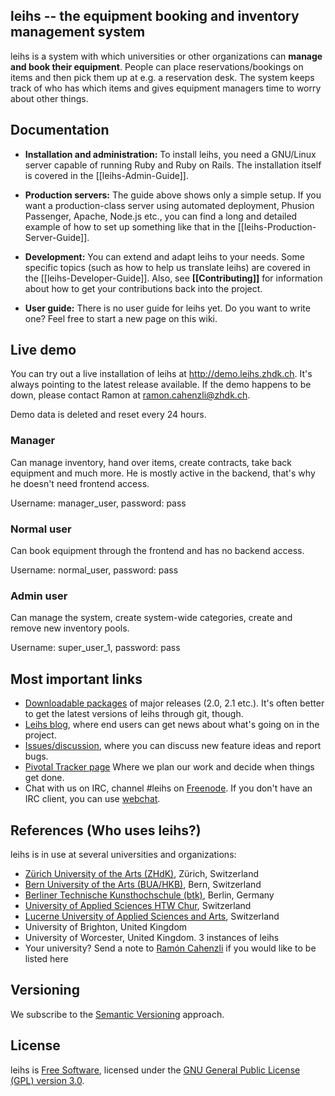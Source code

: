 ## leihs -- the equipment booking and inventory management system

leihs is a system with which universities or other organizations can **manage and book their equipment**. People can place reservations/bookings on items and then pick them up at e.g. a reservation desk. The system keeps track of who has which items and gives equipment managers time to worry about other things.


## Documentation

* **Installation and administration:** To install leihs, you need a GNU/Linux server capable of running Ruby and Ruby on Rails. The installation itself is covered in the [[leihs-Admin-Guide]].

* **Production servers:** The guide above shows only a simple setup. If you want a production-class server using automated deployment, Phusion Passenger, Apache, Node.js etc., you can find a long and detailed example of how to set up something like that in the [[leihs-Production-Server-Guide]].

* **Development:** You can extend and adapt leihs to your needs. Some specific topics (such as how to help us translate leihs) are covered in the [[leihs-Developer-Guide]]. Also, see **[[Contributing]]** for information about how to get your contributions back into the project.

* **User guide:** There is no user guide for leihs yet. Do you want to write one? Feel free to start a new page on this wiki.

## Live demo

You can try out a live installation of leihs at http://demo.leihs.zhdk.ch. It's always pointing to the latest release available. If the demo happens to be down, please contact Ramon at ramon.cahenzli@zhdk.ch.

Demo data is deleted and reset every 24 hours.

### Manager
Can manage inventory, hand over items, create contracts, take back equipment and much more. He is mostly active in the backend, that's why he doesn't need frontend access.

Username: manager_user, password: pass
### Normal user
Can book equipment through the frontend and has no backend access.

Username: normal_user, password: pass

### Admin user
Can manage the system, create system-wide categories, create and remove new inventory pools.

Username: super_user_1, password: pass


## Most important links

 * [Downloadable packages](https://github.com/zhdk/leihs/releases) of major releases (2.0, 2.1 etc.). It's often better to get the latest versions of leihs through git, though.
 * [Leihs blog](http://blog.zhdk.ch/leihs), where end users can get news about what's going on in the project.
 * [Issues/discussion](http://github.com/zhdk/leihs/issues), where you can discuss new feature ideas and report bugs.
 * [Pivotal Tracker page](http://www.pivotaltracker.com/projects/130496) Where we plan our work and decide when things get done.
 * Chat with us on IRC, channel #leihs on [Freenode](http://freenode.net/). If you don't have an IRC client, you can use [webchat](https://webchat.freenode.net/?channels=#leihs).

## References (Who uses leihs?)

leihs is in use at several universities and organizations:

 * [Zürich University of the Arts (ZHdK)](http://www.zhdk.ch), Zürich, Switzerland
 * [Bern University of the Arts (BUA/HKB)](http://hkb.bfh.ch), Bern, Switzerland
 * [Berliner Technische Kunsthochschule (btk)](http://www.btk-fh.de/), Berlin, Germany
 * [University of Applied Sciences HTW Chur](http://www.fh-htwchur.ch), Switzerland
 * [Lucerne University of Applied Sciences and Arts](http://www.hslu.ch), Switzerland
 * University of Brighton, United Kingdom
 * University of Worcester, United Kingdom. 3 instances of leihs
 * Your university? Send a note to [Ramón Cahenzli](mailto:ramon.cahenzli@zhdk.ch) if you would like to be listed here

## Versioning

We subscribe to the [Semantic Versioning](http://semver.org/) approach.

## License

leihs is [Free Software](http://www.gnu.org/philosophy/free-sw.html), licensed under the [GNU General Public License (GPL) version 3.0](http://www.gnu.org/licenses/gpl-3.0.txt).
